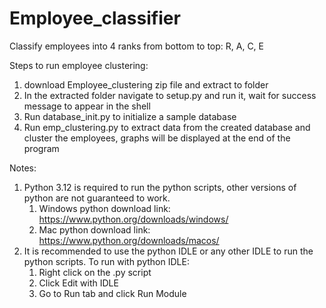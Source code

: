 # Employee_classifier
Classify employees into 4 ranks from bottom to top: R, A, C, E

Steps to run employee clustering:
1. download Employee_clustering zip file and extract to folder
2. In the extracted folder navigate to setup.py and run it, wait for success message to appear in the shell
3. Run database_init.py to initialize a sample database
4. Run emp_clustering.py to extract data from the created database and cluster the employees, graphs will be displayed at the end of the program

Notes:
1. Python 3.12 is required to run the python scripts, other versions of python are not guaranteed to work.
   1. Windows python download link: https://www.python.org/downloads/windows/
   2. Mac python download link: https://www.python.org/downloads/macos/
2. It is recommended to use the python IDLE or any other IDLE to run the python scripts.
   To run with python IDLE:
   1. Right click on the .py script
   2. Click Edit with IDLE
   3. Go to Run tab and click Run Module
